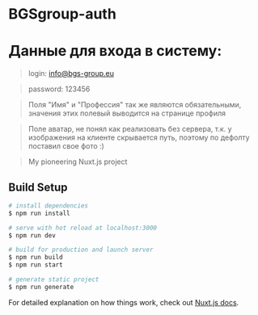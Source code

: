 # BGSgroup-auth

# Данные для входа в систему:

> login: info@bgs-group.eu

> password: 123456

> Поля "Имя" и "Профессия" так же являются обязательными, значения этих полевый выводится на странице профиля

> Поле аватар, не понял как реализовать без сервера, т.к. у изображения на клиенте скрывается путь, поэтому по дефолту поставил свое фото :)

> My pioneering Nuxt.js project

## Build Setup

```bash
# install dependencies
$ npm run install

# serve with hot reload at localhost:3000
$ npm run dev

# build for production and launch server
$ npm run build
$ npm run start

# generate static project
$ npm run generate
```

For detailed explanation on how things work, check out [Nuxt.js docs](https://nuxtjs.org).
